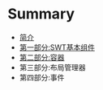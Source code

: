 # Summary

* [简介](README.md)
* [第一部分:SWT基本组件](Composite.md)
* [第二部分:容器](Container.md)
* 第三部分:布局管理器
* 第四部分:事件

